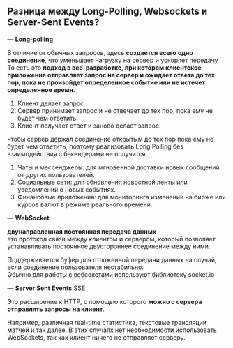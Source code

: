<h2>Разница между Long-Polling, Websockets и Server-Sent Events?</h2>  

— **Long-polling**  
  
В отличие от обычных запросов, здесь **создается всего одно соединение**, что уменьшает нагрузку на сервер и ускоряет передачу  
То есть это **подход в веб-разработке, при котором клиентское приложение отправляет запрос на сервер и ожидает ответа до тех пор, пока не произойдет определенное событие или не истечет определенное время**.  
  
1. Клиент делает запрос
2. Сервер принимает запрос и не отвечает до тех пор, пока ему не будет чем ответить.
3. Клиент получает ответ и заново делает запрос.

чтобы сервер держал соединение открытым до тех пор пока ему не будет чем ответить, поэтому реализовать Long Polling без взаимодействия с бэкендерами не получится.

  1. Чаты и мессенджеры: для мгновенной доставки новых сообщений от других пользователей.
2. Социальные сети: для обновления новостной ленты или уведомлений о новых событиях.
3. Финансовые приложения: для мониторинга изменений на бирже или курсов валют в режиме реального времени.


— **WebSocket**  

**двунаправленная постоянная передача данных**  
это протокол связи между клиентом и сервером, который позволяет устанавливать постоянное двустороннее соединение между ними.
  
Поддерживается буфер для отложенной передачи данных на случай, если соединение пользователя нестабильно.  
Обычно для работы с вебсокетами используют библиотеку socket.io  
  
— **Server Sent Events** SSE  

Это расширение к HTTP, с помощью которого **можно с сервера отправлять запросы на клиент**.  
  
Например, различная real-time статистика, текстовые трансляции матчей и так далее. В этих случаях нет необходимости использовать WebSockets, так как клиент ничего не отправляет серверу.  

